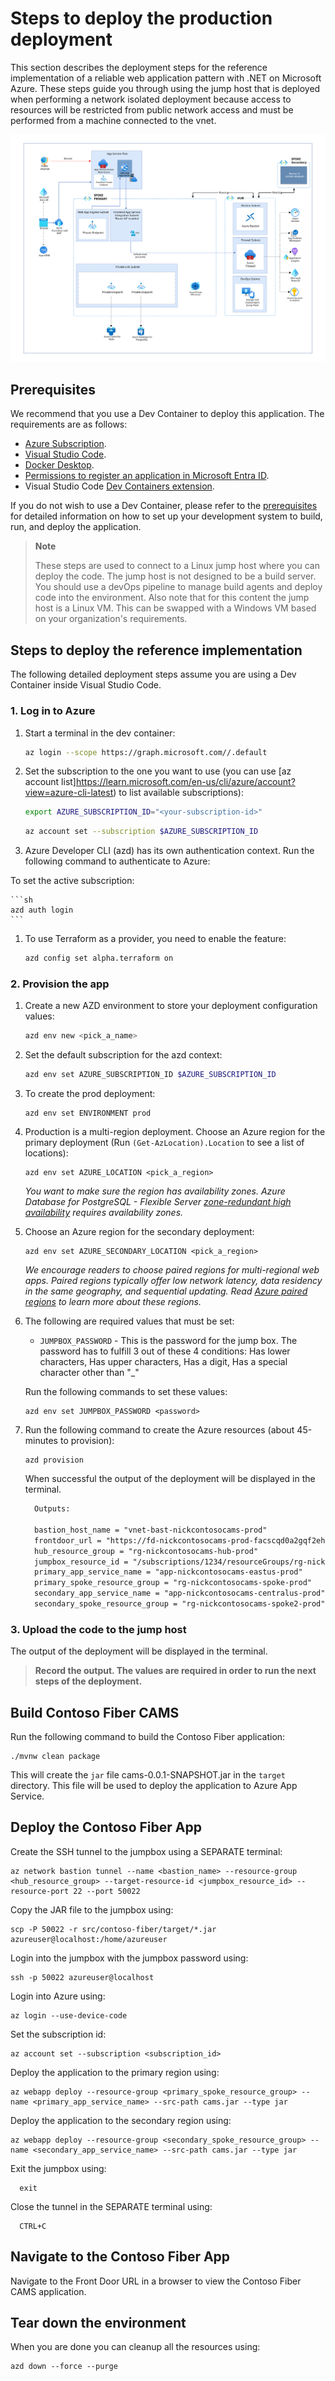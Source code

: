 # Steps to deploy the production deployment
This section describes the deployment steps for the reference implementation of a reliable web application pattern with .NET on Microsoft Azure. These steps guide you through using the jump host that is deployed when performing a network isolated deployment because access to resources will be restricted from public network access and must be performed from a machine connected to the vnet.

![Diagram showing the network focused architecture of the reference implementation.](./docs/icons/reliable-web-app-vnet.svg)

## Prerequisites

We recommend that you use a Dev Container to deploy this application.  The requirements are as follows:

- [Azure Subscription](https://azure.microsoft.com/pricing/member-offers/msdn-benefits-details/).
- [Visual Studio Code](https://code.visualstudio.com/).
- [Docker Desktop](https://www.docker.com/get-started/).
- [Permissions to register an application in Microsoft Entra ID](https://learn.microsoft.com/azure/active-directory/develop/quickstart-register-app).
- Visual Studio Code [Dev Containers extension](https://marketplace.visualstudio.com/items?itemName=ms-vscode-remote.remote-containers).

If you do not wish to use a Dev Container, please refer to the [prerequisites](prerequisites.md) for detailed information on how to set up your development system to build, run, and deploy the application.

> **Note**
>
> These steps are used to connect to a Linux jump host where you can deploy the code. The jump host is not designed to be a build server. You should use a devOps pipeline to manage build agents and deploy code into the environment. Also note that for this content the jump host is a Linux VM. This can be swapped with a Windows VM based on your organization's requirements.

## Steps to deploy the reference implementation

The following detailed deployment steps assume you are using a Dev Container inside Visual Studio Code.

### 1. Log in to Azure


1. Start a terminal in the dev container:
    ```sh
    az login --scope https://graph.microsoft.com//.default
    ```

1. Set the subscription to the one you want to use (you can use [az account list]https://learn.microsoft.com/en-us/cli/azure/account?view=azure-cli-latest) to list available subscriptions):


    ```sh
    export AZURE_SUBSCRIPTION_ID="<your-subscription-id>"
    ```

    ```sh
    az account set --subscription $AZURE_SUBSCRIPTION_ID
    ```

1. Azure Developer CLI (azd) has its own authentication context. Run the following command to authenticate to Azure:

To set the active subscription:

    ```sh
    azd auth login
    ```

1. To use Terraform as a provider, you need to enable the feature:

    ```sh
    azd config set alpha.terraform on
    ```

### 2. Provision the app

1. Create a new AZD environment to store your deployment configuration values:

    ```sh
    azd env new <pick_a_name>
    ```

1. Set the default subscription for the azd context:

    ```sh
    azd env set AZURE_SUBSCRIPTION_ID $AZURE_SUBSCRIPTION_ID
    ```

1. To create the prod deployment:

    ```pwsh
    azd env set ENVIRONMENT prod
    ```

1. Production is a multi-region deployment. Choose an Azure region for the primary deployment (Run `(Get-AzLocation).Location` to see a list of locations):

    ```pwsh
    azd env set AZURE_LOCATION <pick_a_region>
    ```

    *You want to make sure the region has availability zones. Azure Database for PostgreSQL - Flexible Server [zone-redundant high availability](https://learn.microsoft.com/azure/postgresql/flexible-server/concepts-high-availability) requires availability zones.*

1. Choose an Azure region for the secondary deployment:

    ```pwsh
    azd env set AZURE_SECONDARY_LOCATION <pick_a_region>
    ```

    *We encourage readers to choose paired regions for multi-regional web apps. Paired regions typically offer low network latency, data residency in the same geography, and sequential updating. Read [Azure paired regions](https://learn.microsoft.com/en-us/azure/reliability/cross-region-replication-azure#azure-paired-regions) to learn more about these regions.*

1. The following are required values that must be set:

    - `JUMPBOX_PASSWORD` - This is the password for the jump box. The password has to fulfill 3 out of these 4 conditions: Has lower characters, Has upper characters, Has a digit, Has a special character other than "_"

    Run the following commands to set these values:

    ```shell
    azd env set JUMPBOX_PASSWORD <password>
    ```

1. Run the following command to create the Azure resources (about 45-minutes to provision):

    ```pwsh
    azd provision
    ```

    When successful the output of the deployment will be displayed in the terminal.

    ```md
      Outputs:
      
      bastion_host_name = "vnet-bast-nickcontosocams-prod"
      frontdoor_url = "https://fd-nickcontosocams-prod-facscqd0a2gqf2eh.z02.azurefd.net"
      hub_resource_group = "rg-nickcontosocams-hub-prod"
      jumpbox_resource_id = "/subscriptions/1234/resourceGroups/rg-nickcontosocams-hub-prod/providers/Microsoft.Compute/virtualMachines/vm-jumpbox"
      primary_app_service_name = "app-nickcontosocams-eastus-prod"
      primary_spoke_resource_group = "rg-nickcontosocams-spoke-prod"
      secondary_app_service_name = "app-nickcontosocams-centralus-prod"
      secondary_spoke_resource_group = "rg-nickcontosocams-spoke2-prod"
    ```

### 3. Upload the code to the jump host


The output of the deployment will be displayed in the terminal.


> **Record the output. The values are required in order to run the next steps of the deployment.**

## Build Contoso Fiber CAMS

Run the following command to build the Contoso Fiber application:

```shell
./mvnw clean package
```

This will create the `jar` file cams-0.0.1-SNAPSHOT.jar in the `target` directory. This file will be used to deploy the application to Azure App Service.

## Deploy the Contoso Fiber App

Create the SSH tunnel to the jumpbox using a SEPARATE terminal:

```shell
az network bastion tunnel --name <bastion_name> --resource-group <hub_resource_group> --target-resource-id <jumpbox_resource_id> --resource-port 22 --port 50022
```

Copy the JAR file to the jumpbox using:

```shell
scp -P 50022 -r src/contoso-fiber/target/*.jar azureuser@localhost:/home/azureuser
```

Login into the jumpbox with the jumpbox password using:

```shell
ssh -p 50022 azureuser@localhost
```

Login into Azure using:

```shell
az login --use-device-code
```
Set the subscription id:

```shell
az account set --subscription <subscription_id>
```

Deploy the application to the primary region using:

```shell
az webapp deploy --resource-group <primary_spoke_resource_group> --name <primary_app_service_name> --src-path cams.jar --type jar
```

Deploy the application to the secondary region using:

```shell
az webapp deploy --resource-group <secondary_spoke_resource_group> --name <secondary_app_service_name> --src-path cams.jar --type jar
```

Exit the jumpbox using:

```shell
  exit
```

Close the tunnel in the SEPARATE terminal using:

```shell
  CTRL+C
```

## Navigate to the Contoso Fiber App

Navigate to the Front Door URL in a browser to view the Contoso Fiber CAMS application.

## Tear down the environment

When you are done you can cleanup all the resources using:

```shell
azd down --force --purge
```

